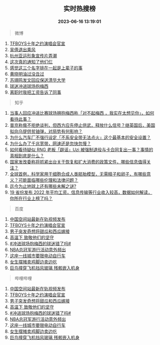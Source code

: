 <div align="center"><h2>实时热搜榜</h2><h4>2023-06-16 13:19:01</h4></div>

> 微博  

1. [TFBOYS十年之约演唱会官宣](https://s.weibo.com/weibo?q=%23TFBOYS%E5%8D%81%E5%B9%B4%E4%B9%8B%E7%BA%A6%E6%BC%94%E5%94%B1%E4%BC%9A%E5%AE%98%E5%AE%A3%23&t=31&band_rank=1&Refer=top)<br />
2. [吴倩退出乘风](https://s.weibo.com/weibo?q=%23%E5%90%B4%E5%80%A9%E9%80%80%E5%87%BA%E4%B9%98%E9%A3%8E%23&t=31&band_rank=2&Refer=top)<br />
3. [杭州亚运形象宣传片弄潮](https://s.weibo.com/weibo?q=%23%E6%9D%AD%E5%B7%9E%E4%BA%9A%E8%BF%90%E5%BD%A2%E8%B1%A1%E5%AE%A3%E4%BC%A0%E7%89%87%E5%BC%84%E6%BD%AE%23&t=31&band_rank=3&Refer=top)<br />
4. [这次真的通知了他们仨](https://s.weibo.com/weibo?q=%23%E8%BF%99%E6%AC%A1%E7%9C%9F%E7%9A%84%E9%80%9A%E7%9F%A5%E4%BA%86%E4%BB%96%E4%BB%AC%E4%BB%A8%23&t=31&band_rank=4&Refer=top)<br />
5. [感觉这三个名字排在一起是上辈子的事](https://s.weibo.com/weibo?q=%E6%84%9F%E8%A7%89%E8%BF%99%E4%B8%89%E4%B8%AA%E5%90%8D%E5%AD%97%E6%8E%92%E5%9C%A8%E4%B8%80%E8%B5%B7%E6%98%AF%E4%B8%8A%E8%BE%88%E5%AD%90%E7%9A%84%E4%BA%8B&t=31&band_rank=5&Refer=top)<br />
6. [黄晓明油过没丑过](https://s.weibo.com/weibo?q=%23%E9%BB%84%E6%99%93%E6%98%8E%E6%B2%B9%E8%BF%87%E6%B2%A1%E4%B8%91%E8%BF%87%23&t=31&band_rank=6&Refer=top)<br />
7. [苏翊鸣发文回应保送清华大学](https://s.weibo.com/weibo?q=%23%E8%8B%8F%E7%BF%8A%E9%B8%A3%E5%8F%91%E6%96%87%E5%9B%9E%E5%BA%94%E4%BF%9D%E9%80%81%E6%B8%85%E5%8D%8E%E5%A4%A7%E5%AD%A6%23&t=31&band_rank=7&Refer=top)<br />
8. [球迷冲进球场抱梅西](https://s.weibo.com/weibo?q=%23%E7%90%83%E8%BF%B7%E5%86%B2%E8%BF%9B%E7%90%83%E5%9C%BA%E6%8A%B1%E6%A2%85%E8%A5%BF%23&t=31&band_rank=8&Refer=top)<br />
9. [离职时我把工资告诉了同事](https://s.weibo.com/weibo?q=%23%E7%A6%BB%E8%81%8C%E6%97%B6%E6%88%91%E6%8A%8A%E5%B7%A5%E8%B5%84%E5%91%8A%E8%AF%89%E4%BA%86%E5%90%8C%E4%BA%8B%23&t=31&band_rank=9&Refer=top)<br />

> 知乎  

1. [当事人回应冲进比赛球场拥抱梅西称「对不起梅西 ，我实在太想见你」，如何看待此事？](https://www.zhihu.com/question/606862192)<br />
2. [普京称俄不拒绝谈判，但西方应先停止供武，释放什么信号？继英国后，美国拟向乌提供贫铀弹，对局势有何影响？](https://www.zhihu.com/question/606715673)<br />
3. [为什么汽车厂不强行设定「不系安全带无法点火」这个最基本的安全设置？](https://www.zhihu.com/question/604311886)<br />
4. [为什么办了千兆宽带，网速还是忽快忽慢？](https://www.zhihu.com/question/605757206)<br />
5. [如何看待疑似 RNG 老板「辟谣」Uzi 被强制退役与卡合同复出一事？事情的真相到底是什么？](https://www.zhihu.com/question/606741180)<br />
6. [国家发改委称将抓紧出台关于恢复和扩大消费的政策文件，哪些信息值得关注？](https://www.zhihu.com/question/606930994)<br />
7. [全球首例，科学家用干细胞合成人类胚胎模型，无需精子和卵子，有哪些意义？可能面临哪些伦理和法律问题？](https://www.zhihu.com/question/606917410)<br />
8. [迄今为止地球上还有哪些未解之谜?](https://www.zhihu.com/question/486236909)<br />
9. [19 省份发布 2022 年平均工资，信息传输等行业收入较高，数据如何解读，你所在行业上榜了吗？](https://www.zhihu.com/question/606919452)<br />

> 百度  

1. [中国空间站最新在轨视频发布](https://www.baidu.com/s?wd=%E4%B8%AD%E5%9B%BD%E7%A9%BA%E9%97%B4%E7%AB%99%E6%9C%80%E6%96%B0%E5%9C%A8%E8%BD%A8%E8%A7%86%E9%A2%91%E5%8F%91%E5%B8%83&sa=fyb_news&rsv_dl=fyb_news)<br />
2. [TFBOYS十年之约演唱会官宣](https://www.baidu.com/s?wd=TFBOYS%E5%8D%81%E5%B9%B4%E4%B9%8B%E7%BA%A6%E6%BC%94%E5%94%B1%E4%BC%9A%E5%AE%98%E5%AE%A3&sa=fyb_news&rsv_dl=fyb_news)<br />
3. [男子突发奇想将甜瓜和西瓜嫁接](https://www.baidu.com/s?wd=%E7%94%B7%E5%AD%90%E7%AA%81%E5%8F%91%E5%A5%87%E6%83%B3%E5%B0%86%E7%94%9C%E7%93%9C%E5%92%8C%E8%A5%BF%E7%93%9C%E5%AB%81%E6%8E%A5&sa=fyb_news&rsv_dl=fyb_news)<br />
4. [高温下 致敬他们的坚守](https://www.baidu.com/s?wd=%E9%AB%98%E6%B8%A9%E4%B8%8B+%E8%87%B4%E6%95%AC%E4%BB%96%E4%BB%AC%E7%9A%84%E5%9D%9A%E5%AE%88&sa=fyb_news&rsv_dl=fyb_news)<br />
5. [#冲进球场抱梅西的球迷错了吗#](https://www.baidu.com/s?wd=%23%E5%86%B2%E8%BF%9B%E7%90%83%E5%9C%BA%E6%8A%B1%E6%A2%85%E8%A5%BF%E7%9A%84%E7%90%83%E8%BF%B7%E9%94%99%E4%BA%86%E5%90%97%23&sa=fyb_news&rsv_dl=fyb_news)<br />
6. [NBA总冠军游行活动意外频出](https://www.baidu.com/s?wd=NBA%E6%80%BB%E5%86%A0%E5%86%9B%E6%B8%B8%E8%A1%8C%E6%B4%BB%E5%8A%A8%E6%84%8F%E5%A4%96%E9%A2%91%E5%87%BA&sa=fyb_news&rsv_dl=fyb_news)<br />
7. [这座一线城市要限电动自行车](https://www.baidu.com/s?wd=%E8%BF%99%E5%BA%A7%E4%B8%80%E7%BA%BF%E5%9F%8E%E5%B8%82%E8%A6%81%E9%99%90%E7%94%B5%E5%8A%A8%E8%87%AA%E8%A1%8C%E8%BD%A6&sa=fyb_news&rsv_dl=fyb_news)<br />
8. [女生摆摊卖鸡脚边卖边吃](https://www.baidu.com/s?wd=%E5%A5%B3%E7%94%9F%E6%91%86%E6%91%8A%E5%8D%96%E9%B8%A1%E8%84%9A%E8%BE%B9%E5%8D%96%E8%BE%B9%E5%90%83&sa=fyb_news&rsv_dl=fyb_news)<br />
9. [巨鸟撞穿飞机挡风玻璃 残骸嵌入机身](https://www.baidu.com/s?wd=%E5%B7%A8%E9%B8%9F%E6%92%9E%E7%A9%BF%E9%A3%9E%E6%9C%BA%E6%8C%A1%E9%A3%8E%E7%8E%BB%E7%92%83+%E6%AE%8B%E9%AA%B8%E5%B5%8C%E5%85%A5%E6%9C%BA%E8%BA%AB&sa=fyb_news&rsv_dl=fyb_news)<br />

> 哔哩哔哩  

1. [中国空间站最新在轨视频发布](https://www.baidu.com/s?wd=%E4%B8%AD%E5%9B%BD%E7%A9%BA%E9%97%B4%E7%AB%99%E6%9C%80%E6%96%B0%E5%9C%A8%E8%BD%A8%E8%A7%86%E9%A2%91%E5%8F%91%E5%B8%83&sa=fyb_news&rsv_dl=fyb_news)<br />
2. [TFBOYS十年之约演唱会官宣](https://www.baidu.com/s?wd=TFBOYS%E5%8D%81%E5%B9%B4%E4%B9%8B%E7%BA%A6%E6%BC%94%E5%94%B1%E4%BC%9A%E5%AE%98%E5%AE%A3&sa=fyb_news&rsv_dl=fyb_news)<br />
3. [男子突发奇想将甜瓜和西瓜嫁接](https://www.baidu.com/s?wd=%E7%94%B7%E5%AD%90%E7%AA%81%E5%8F%91%E5%A5%87%E6%83%B3%E5%B0%86%E7%94%9C%E7%93%9C%E5%92%8C%E8%A5%BF%E7%93%9C%E5%AB%81%E6%8E%A5&sa=fyb_news&rsv_dl=fyb_news)<br />
4. [高温下 致敬他们的坚守](https://www.baidu.com/s?wd=%E9%AB%98%E6%B8%A9%E4%B8%8B+%E8%87%B4%E6%95%AC%E4%BB%96%E4%BB%AC%E7%9A%84%E5%9D%9A%E5%AE%88&sa=fyb_news&rsv_dl=fyb_news)<br />
5. [#冲进球场抱梅西的球迷错了吗#](https://www.baidu.com/s?wd=%23%E5%86%B2%E8%BF%9B%E7%90%83%E5%9C%BA%E6%8A%B1%E6%A2%85%E8%A5%BF%E7%9A%84%E7%90%83%E8%BF%B7%E9%94%99%E4%BA%86%E5%90%97%23&sa=fyb_news&rsv_dl=fyb_news)<br />
6. [NBA总冠军游行活动意外频出](https://www.baidu.com/s?wd=NBA%E6%80%BB%E5%86%A0%E5%86%9B%E6%B8%B8%E8%A1%8C%E6%B4%BB%E5%8A%A8%E6%84%8F%E5%A4%96%E9%A2%91%E5%87%BA&sa=fyb_news&rsv_dl=fyb_news)<br />
7. [这座一线城市要限电动自行车](https://www.baidu.com/s?wd=%E8%BF%99%E5%BA%A7%E4%B8%80%E7%BA%BF%E5%9F%8E%E5%B8%82%E8%A6%81%E9%99%90%E7%94%B5%E5%8A%A8%E8%87%AA%E8%A1%8C%E8%BD%A6&sa=fyb_news&rsv_dl=fyb_news)<br />
8. [女生摆摊卖鸡脚边卖边吃](https://www.baidu.com/s?wd=%E5%A5%B3%E7%94%9F%E6%91%86%E6%91%8A%E5%8D%96%E9%B8%A1%E8%84%9A%E8%BE%B9%E5%8D%96%E8%BE%B9%E5%90%83&sa=fyb_news&rsv_dl=fyb_news)<br />
9. [巨鸟撞穿飞机挡风玻璃 残骸嵌入机身](https://www.baidu.com/s?wd=%E5%B7%A8%E9%B8%9F%E6%92%9E%E7%A9%BF%E9%A3%9E%E6%9C%BA%E6%8C%A1%E9%A3%8E%E7%8E%BB%E7%92%83+%E6%AE%8B%E9%AA%B8%E5%B5%8C%E5%85%A5%E6%9C%BA%E8%BA%AB&sa=fyb_news&rsv_dl=fyb_news)<br />
